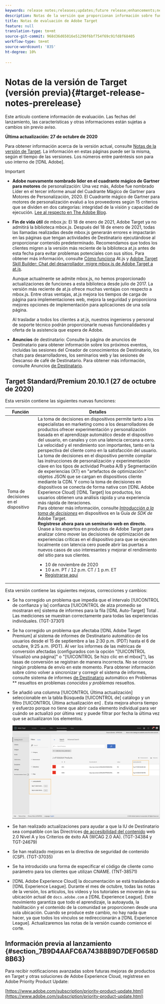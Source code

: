 ```yaml
---
keywords: release notes;releases;updates;future release;enhancements;new features;fixes;updates
description: Notas de la versión que proporcionan información sobre funciones, mejoras y correcciones para las versiones más recientes o futuras de DNL Adobe Target.
title: Notas de evaluación de Adobe Target
feature: null
translation-type: tm+mt
source-git-commit: 968d36d65016e51290f6bf754f69c91fd8f68405
workflow-type: tm+mt
source-wordcount: '835'
ht-degree: 10%

---
```



# Notas de la versión de Target (versión previa){#target-release-notes-prerelease}

Este artículo contiene información de evaluación. Las fechas del lanzamiento, las características y otras informaciones están sujetas a cambios sin previo aviso.

**Última actualización: 27 de octubre de 2020**

Para obtener información acerca de la versión actual, consulte [Notas de la versión de Target](release-notes.md). La información en estas páginas puede ser la misma, según el tiempo de las versiones. Los números entre paréntesis son para uso interno de [!DNL Adobe].

>[!IMPORTANT]
>
>* **Adobe nuevamente nombrado líder en el cuadrante mágico de Gartner para motores** de personalización: Una vez más, Adobe fue nombrado Líder en el tercer informe anual del Cuadrante Mágico de Gartner para Motores de Personalización, 2020. El Cuadrante mágico de Gartner para motores de personalización evaluó a los proveedores según 15 criterios que se dividen en dos categorías: integridad de la visión y capacidad de ejecución. [Lee al respecto en The Adobe Blog](https://theblog.adobe.com/adobe-again-named-leader-in-gartner-magic-quadrant-for-personalization-engines/).
   >
   >
* **Fin de vida útil** de mbox.js: El 18 de enero de 2021, Adobe Target ya no admitirá la biblioteca mbox.js. Después del 18 de enero de 2021, todas las llamadas realizadas desde mbox.js generarán errores e impactarán en las páginas que tengan actividades de Destinatario ejecutándose al proporcionar contenido predeterminado. Recomendamos que todos los clientes migren a la versión más reciente de la biblioteca at.js antes de esta fecha para evitar problemas potenciales con sus sitios. Para obtener más información, consulte [Cómo funciona](/help/c-implementing-target/c-implementing-target-for-client-side-web/c-how-atjs-works/how-atjs-works.md) At.js y [Adobe Target Skill Builder: Chat del desarrollador, migre mbox.js de Adobe Target a at.js](https://seminars.adobeconnect.com/ptdo6mfo6qn6/?proto=true).
   >
   >   
   Aunque actualmente se admite mbox.js, no hemos proporcionado actualizaciones de funciones a esta biblioteca desde julio de 2017. La versión más reciente de at.js ofrece muchas ventajas con respecto a mbox.js. Entre otras ventajas, at.js mejora los tiempos de carga de página para implementaciones web, mejora la seguridad y proporciona mejores opciones de implementación para aplicaciones de una sola página.
   >
   >   
   Al trasladar a todos los clientes a at.js, nuestros ingenieros y personal de soporte técnico podrán proporcionarle nuevas funcionalidades y oferta de la asistencia que espera de Adobe.
   >
   >
* **Anuncios** de destinatario: Consulte la página de anuncios de Destinatario para obtener información sobre los próximos eventos, incluidas las sesiones del Creador de conocimientos de Destinatario, los chats para desarrolladores, los seminarios web y las sesiones de Descanso de café de Destinatario. Para obtener más información, consulte Anuncios [de Destinatario](/help/r-release-notes/target-announcements.md).


## Target Standard/Premium 20.10.1 (27 de octubre de 2020)

Esta versión contiene las siguientes nuevas funciones:

| Función | Detalles |
| --- | --- |
| Toma de decisiones en el dispositivo | La toma de decisiones en dispositivos permite tanto a los especialistas en marketing como a los desarrolladores de productos ofrecer experimentación y personalización basada en el aprendizaje automático desde el dispositivo del usuario, en canales y con una latencia cercana a cero.<br>La velocidad y el rendimiento son importantes, tanto en la perspectiva del cliente como en la satisfacción del usuario.<br>La toma de decisiones en el dispositivo permite compilar las instrucciones de personalización y experimentación clave en los tipos de actividad Prueba A/B y Segmentación de experiencias (XT) en &quot;artefactos de optimización:&quot; objetos JSON que se cargan en dispositivos cliente mediante la CDN. Y como la toma de decisiones en dispositivos se conecta de forma nativa con [!DNL Adobe Experience Cloud] [!DNL Target] los productos, los usuarios obtienen una análisis rápida y una experiencia más rápida de iteraciones.<br>Para obtener más información, consulte *[Introducción a la toma de decisiones](https://adobetarget-sdks.gitbook.io/docs/on-device-decisioning/introduction-to-on-device-decisioning)* en dispositivos en la Guía *de SDK de* Adobe Target.<br>**Regístrese ahora para un seminario web en directo.** Únase a los expertos en productos de Adobe Target para analizar cómo mover las decisiones de optimización de experiencias críticas en el dispositivo para que se ejecuten localmente con latencia cero puede abrir las puertas a nuevos casos de uso interesantes y mejorar el rendimiento del sitio para sus clientes.<ul><li>10 de noviembre de 2020</li><li>10 a.m. PT / 12 p.m. CT / 1 p.m. ET</li><li>[Registrarse aquí](https://www.adobeeventsonline.com/Target/2020/OnDeviceDecisions/invite.html)</li></ul> |

Esta versión contiene las siguientes mejoras, correcciones y cambios:

* Se ha corregido un problema que impedía que el intervalo [!UICONTROL de confianza y la] confianza [!UICONTROL de alza promedio se mostraran en] sistema de informes para la fila [!DNL Auto-Target] Total  . Las mediciones se muestran correctamente para todas las experiencias individuales. (TGT-37301)
* Se ha corregido un problema que afectaba [!DNL Adobe Target Premium] al sistema de informes de Destinatario  automático de los usuarios desde el 15 de septiembre a las 2:30 p.m. (PDT) hasta el 6 de octubre, 9:25 a.m. (PDT). Al ver los informes de las métricas de conversión afectadas (configurados con la opción &quot;[!UICONTROL Visualizó una página]&quot; o &quot;[!UICONTROL Se hizo clic en el mbox]&quot;), las tasas de conversión se registran de manera incorrecta. No se conoce ningún problema de envío en este momento. Para obtener información sobre cómo volver a sincronizar y corregir el sistema de informes, consulte sistema de informes [de Destinatario](/help/r-release-notes/known-issues-resolved-issues.md#at-metrics) automático en Problemas ** resueltos en problemas *conocidos y problemas* resueltos.
* Se añadió una columna [!UICONTROL Última actualización] seleccionable en la tabla Búsqueda [!UICONTROL de] catálogo y un filtro [!UICONTROL Última actualización en] . Esta mejora ahorra tiempo y esfuerzo porque no tiene que abrir cada elemento individual para ver cuándo se actualizó por última vez y puede filtrar por fecha la última vez que se actualizaron los elementos.

   ![Última actualización en la ilustración de la columna y el filtro](/help/r-release-notes/assets/column-and-filter.png)

* Se han realizado actualizaciones para ayudar a que la IU de Destinatario sea compatible con las Directrices [de accesibilidad del contenido](https://www.w3.org/WAI/standards-guidelines/wcag/) web 2.0 Nivel A y los Criterios de éxito AA (WCAG 2.0 AA). (TGT-34384 y TGT-24679)
* Se han realizado mejoras en la directiva de seguridad de contenido (CSP). (TGT-37035)
* Se ha introducido una forma de especificar el código de cliente como parámetro para los clientes que utilizan CNAME. (TNT-38571)
* [!DNL Adobe Experience Cloud] la documentación se está trasladando a [!DNL Experience League]. Durante el mes de octubre, todas las notas de la versión, los artículos, los vídeos y los tutoriales se moverán de su ubicación actual de `docs.adobe.com` a [!DNL Experience League]. Este movimiento garantiza que todo el aprendizaje, la autoayuda, la habilitación y el contenido de la comunidad se proporcionen desde una sola ubicación. Cuando se produce este cambio, no hay nada que hacer, ya que todos los vínculos se redireccionarán a [!DNL Experience League]. Actualizaremos las notas de la versión cuando comience el corte.

## Información previa al lanzamiento {#section_7B9D4AAFC6A74388B9D7DEF0658D8B63}

Para recibir notificaciones avanzadas sobre futuras mejoras de productos en Target y otras soluciones de Adobe Experience Cloud, regístrese en Adobe Priority Product Update:

[https://www.adobe.com/subscription/priority-product-update.html](https://www.adobe.com/subscription/priority-product-update.html)
